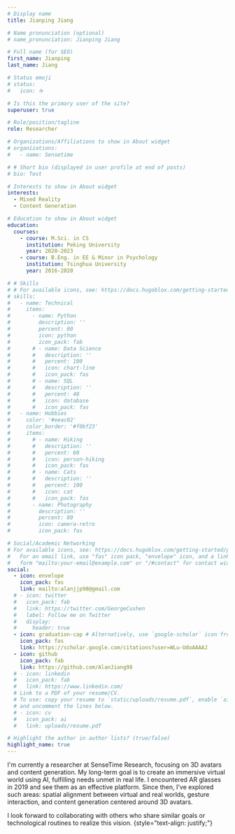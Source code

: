```yaml
---
# Display name
title: Jianping Jiang

# Name pronunciation (optional)
# name_pronunciation: Jianping Jiang

# Full name (for SEO)
first_name: Jianping
last_name: Jiang

# Status emoji
# status:
#   icon: ☕️

# Is this the primary user of the site?
superuser: true

# Role/position/tagline
role: Researcher

# Organizations/Affiliations to show in About widget
# organizations:
#   - name: Sensetime

# # Short bio (displayed in user profile at end of posts)
# bio: Test

# Interests to show in About widget
interests:
  - Mixed Reality
  - Content Generation

# Education to show in About widget
education:
  courses:
    - course: M.Sci. in CS
      institution: Peking University
      year: 2020-2023
    - course: B.Eng. in EE & Minor in Psychology
      institution: Tsinghua University
      year: 2016-2020

# # Skills
# # For available icons, see: https://docs.hugoblox.com/getting-started/page-builder/#icons
# skills:
#   - name: Technical
#     items:
#       - name: Python
#         description: ''
#         percent: 80
#         icon: python
#         icon_pack: fab
#       # - name: Data Science
#       #   description: ''
#       #   percent: 100
#       #   icon: chart-line
#       #   icon_pack: fas
#       # - name: SQL
#       #   description: ''
#       #   percent: 40
#       #   icon: database
#       #   icon_pack: fas
#   - name: Hobbies
#     color: '#eeac02'
#     color_border: '#f0bf23'
#     items:
#       # - name: Hiking
#       #   description: ''
#       #   percent: 60
#       #   icon: person-hiking
#       #   icon_pack: fas
#       # - name: Cats
#       #   description: ''
#       #   percent: 100
#       #   icon: cat
#       #   icon_pack: fas
#       - name: Photography
#         description: ''
#         percent: 80
#         icon: camera-retro
#         icon_pack: fas

# Social/Academic Networking
# For available icons, see: https://docs.hugoblox.com/getting-started/page-builder/#icons
#   For an email link, use "fas" icon pack, "envelope" icon, and a link in the
#   form "mailto:your-email@example.com" or "/#contact" for contact widget.
social:
  - icon: envelope
    icon_pack: fas
    link: mailto:alanjjp98@gmail.com
  # - icon: twitter
  #   icon_pack: fab
  #   link: https://twitter.com/GeorgeCushen
  #   label: Follow me on Twitter
  #   display:
  #     header: true
  - icon: graduation-cap # Alternatively, use `google-scholar` icon from `ai` icon pack
    icon_pack: fas
    link: https://scholar.google.com/citations?user=WLu-UdoAAAAJ
  - icon: github
    icon_pack: fab
    link: https://github.com/AlanJiang98
  # - icon: linkedin
  #   icon_pack: fab
  #   link: https://www.linkedin.com/
  # Link to a PDF of your resume/CV.
  # To use: copy your resume to `static/uploads/resume.pdf`, enable `ai` icons in `params.yaml`,
  # and uncomment the lines below.
  # - icon: cv
  #   icon_pack: ai
  #   link: uploads/resume.pdf

# Highlight the author in author lists? (true/false)
highlight_name: true
---
```


I'm currently a researcher at SenseTime Research, focusing on 3D avatars and content generation. My long-term goal is to create an immersive virtual world using AI, fulfilling needs unmet in real life. I encountered AR glasses in 2019 and see them as an effective platform. Since then, I've explored such areas: spatial alignment between virtual and real worlds, gesture interaction, and content generation centered around 3D avatars. 

I look forward to collaborating with others who share similar goals or technological routines to realize this vision.
{style="text-align: justify;"}
